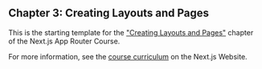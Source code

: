 ## Chapter 3: Creating Layouts and Pages

This is the starting template for the ["Creating Layouts and Pages"]() chapter of the Next.js App Router Course.

For more information, see the [course curriculum]() on the Next.js Website.
